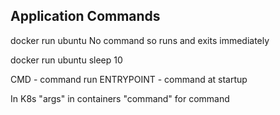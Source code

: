 ## Application Commands

docker run ubuntu
No command so runs and exits immediately

docker run ubuntu sleep 10

CMD - command run
ENTRYPOINT - command at startup


In K8s 
"args" in containers
"command" for command
